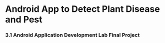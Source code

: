 # Android App to Detect Plant Disease and Pest

### 3.1 Android Application Development Lab Final Project
